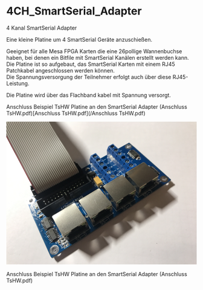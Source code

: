 # 4CH_SmartSerial_Adapter
  
  
4 Kanal SmartSerial Adapter

Eine kleine Platine um 4 SmartSerial Geräte anzuschießen.

Geeignet für alle Mesa FPGA Karten die eine 26pollige Wannenbuchse haben, bei denen ein Bitfile mit SmartSerial Kanälen erstellt werden kann.  
Die Platine ist so aufgebaut, das SmartSerial Karten mit einem RJ45 Patchkabel angeschlossen werden können.   
Die Spannungsversorgung der Teilnehmer erfolgt auch über diese RJ45-Leistung.

Die Platine wird über das Flachband kabel mit Spannung versorgt.
  
Anschluss Beispiel TsHW Platine an den SmartSerial Adapter (Anschluss TsHW.pdf)[Anschluss TsHW.pdf](/Anschluss TsHW.pdf)
  

![This is an image](/Bilder/IMG_20220616_163312.JPG)
  
Anschluss Beispiel TsHW Platine an den SmartSerial Adapter (Anschluss TsHW.pdf)
